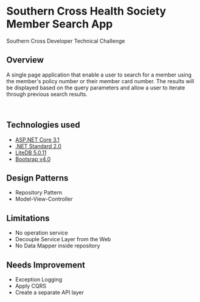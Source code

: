# Southern Cross Health Society Member Search App
Southern Cross Developer Technical Challenge

## Overview
A single page application that enable a user to search for a member using the member's policy number or their member card number.  The results will be displayed based on the query parameters and allow a user to iterate through previous search results.

<br/>

## Technologies used
* [ASP.NET Core 3.1](https://dotnet.microsoft.com/en-us/learn/aspnet/what-is-aspnet-core)
* [.NET Standard 2.0](https://docs.microsoft.com/en-us/dotnet/standard/net-standard)
* [LiteDB 5.0.11](https://www.litedb.org/) 
* [Bootsrap v4.0](https://getbootstrap.com/docs/4.0/getting-started/introduction/)

## Design Patterns
* Repository Pattern
* Model-View-Controller

## Limitations
* No operation service 
* Decouple Service Layer from the Web
* No Data Mapper inside repository

## Needs Improvement
* Exception Logging
* Apply CQRS
* Create a separate API layer

